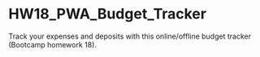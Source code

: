 # HW18_PWA_Budget_Tracker
Track your expenses and deposits with this online/offline budget tracker (Bootcamp homework 18).
